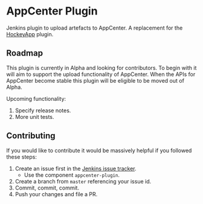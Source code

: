 # AppCenter Plugin

Jenkins plugin to upload artefacts to AppCenter. A replacement for the [HockeyApp](https://plugins.jenkins.io/hockeyapp) plugin.

## Roadmap

This plugin is currently in Alpha and looking for contributors. To begin with it will aim to support the upload functionality of AppCenter. When the APIs for AppCenter become stable this plugin will be eligible to be moved out of Alpha.

Upcoming functionality:

1. Specify release notes.
2. More unit tests.

## Contributing

If you would like to contribute it would be massively helpful if you followed these steps:

1. Create an issue first in the [Jenkins issue tracker](https://issues.jenkins-ci.org). 
    * Use the component `appcenter-plugin`.
2. Create a branch from `master` referencing your issue id.
3. Commit, commit, commit.
4. Push your changes and file a PR.
